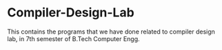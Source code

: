 Compiler-Design-Lab
===================

This contains the programs that we have done related to compiler design lab, in 7th semester of B.Tech Computer Engg.
